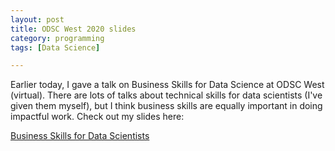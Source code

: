 ```yaml
---
layout: post
title: ODSC West 2020 slides
category: programming
tags: [Data Science]

---
```


Earlier today, I gave a talk on Business Skills for Data Science at
ODSC West (virtual). There are lots of talks about technical skills
for data scientists (I've given them myself), but I think business
skills are equally important in doing impactful work. Check out my
slides here:

[Business Skills for Data Scientists](http://www.elisander.com/pdfs/ODSC_West_2020.pdf)
